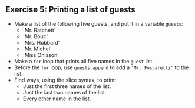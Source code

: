 ## Exercise 5: Printing a list of guests

* Make a list of the following five guests, and put it in a variable `guests`:
    * 'Mr. Ratchett'
    * 'Mr. Bouc'
    * 'Mrs. Hubbard'
    * 'Mr. Michel'
    * 'Miss Ohlsson'
* Make a `for` loop that prints all five names in the `guest` list.
* Before the `for` loop, use `guests.append` to add a `'Mr. Foscarelli'` to the
  list.
* Find ways, using the slice syntax, to print:
    * Just the first three names of the list.
    * Just the last two names of the list.
    * Every other name in the list.
